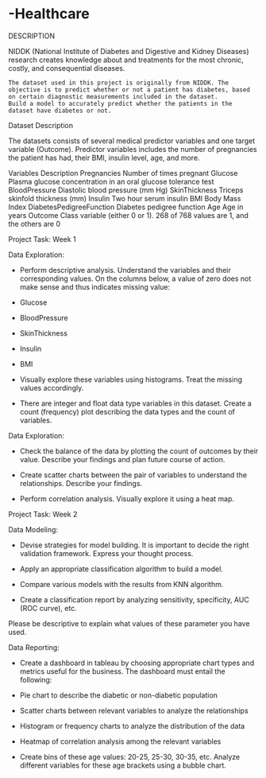# -Healthcare
DESCRIPTION

NIDDK (National Institute of Diabetes and Digestive and Kidney Diseases) research creates knowledge about and treatments for the most chronic, costly, and consequential diseases.

    The dataset used in this project is originally from NIDDK. The objective is to predict whether or not a patient has diabetes, based on certain diagnostic measurements included in the dataset.
    Build a model to accurately predict whether the patients in the dataset have diabetes or not.

 

Dataset Description

The datasets consists of several medical predictor variables and one target variable (Outcome). Predictor variables includes the number of pregnancies the patient has had, their BMI, insulin level, age, and more.

 
Variables 	Description
Pregnancies 	Number of times pregnant
Glucose 	Plasma glucose concentration in an oral glucose tolerance test
BloodPressure 	Diastolic blood pressure (mm Hg)
SkinThickness 	Triceps skinfold thickness (mm)
Insulin 	Two hour serum insulin
BMI 	Body Mass Index
DiabetesPedigreeFunction 	Diabetes pedigree function
Age 	Age in years
Outcome 	Class variable (either 0 or 1). 268 of 768 values are 1, and the others are 0

Project Task: Week 1

Data Exploration:

   - Perform descriptive analysis. Understand the variables and their corresponding values. On the columns below, a value of zero does not make sense and thus indicates missing value:

   - Glucose

   - BloodPressure

   - SkinThickness

   - Insulin

   - BMI

   - Visually explore these variables using histograms. Treat the missing values accordingly.

   - There are integer and float data type variables in this dataset. Create a count (frequency) plot describing the data types and the count of variables. 

 

Data Exploration:

   - Check the balance of the data by plotting the count of outcomes by their value. Describe your findings and plan future course of action.

   - Create scatter charts between the pair of variables to understand the relationships. Describe your findings.

   - Perform correlation analysis. Visually explore it using a heat map.

 

Project Task: Week 2

Data Modeling:

   - Devise strategies for model building. It is important to decide the right validation framework. Express your thought process. 

   - Apply an appropriate classification algorithm to build a model.

   - Compare various models with the results from KNN algorithm.

   - Create a classification report by analyzing sensitivity, specificity, AUC (ROC curve), etc.

Please be descriptive to explain what values of these parameter you have used.

 

Data Reporting:

   - Create a dashboard in tableau by choosing appropriate chart types and metrics useful for the business. The dashboard must entail the following:

   - Pie chart to describe the diabetic or non-diabetic population

   - Scatter charts between relevant variables to analyze the relationships

   - Histogram or frequency charts to analyze the distribution of the data

   - Heatmap of correlation analysis among the relevant variables

   - Create bins of these age values: 20-25, 25-30, 30-35, etc. Analyze different variables for these age brackets using a bubble chart.

 
